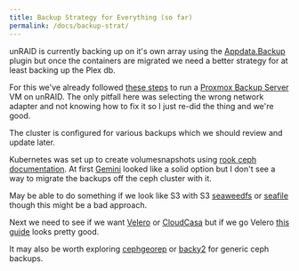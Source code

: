 ```yaml
---
title: Backup Strategy for Everything (so far) 
permalink: /docs/backup-strat/
---
```


unRAID is currently backing up on it's own array using the [Appdata.Backup](https://forums.unraid.net/topic/137710-plugin-appdatabackup/) plugin but once the containers are migrated we need a better strategy for at least backing up the Plex db. 

For this we've already followed [these steps](https://forum.proxmox.com/threads/how-to-setup-pbs-as-a-vm-in-unraid-and-uses-virtiofs-to-passthrough-shares.120271/) to run a [Proxmox Backup Server](https://www.proxmox.com/en/proxmox-backup-server/overview) VM on unRAID. The only pitfall here was selecting the wrong network adapter and not knowing how to fix it so I just re-did the thing and we're good.

The cluster is configured for various backups which we should review and update later.

Kubernetes was set up to create volumesnapshots using [rook ceph documentation](https://rook.io/docs/rook/latest/Storage-Configuration/Ceph-CSI/ceph-csi-snapshot/). At first [Gemini](https://github.com/FairwindsOps/gemini) looked like a solid option but I don't see a way to migrate the backups off the ceph cluster with it.

May be able to do something if we look like S3 with S3 [seaweedfs](https://github.com/seaweedfs/seaweedfs) or [seafile](https://github.com/haiwen/seafile) though this might be a bad approach. 

Next we need to see if we want [Velero](https://velero.io/docs/v1.14/) or [CloudCasa](https://docs.cloudcasa.io/help/index.html) but if we go Velero [this guide](https://geek-cookbook.funkypenguin.co.nz/kubernetes/backup/velero/) looks pretty good.

It may also be worth exploring [cephgeorep](https://github.com/45Drives/cephgeorep) or [backy2](https://backy2.com/docs/index.html) for generic ceph backups.

